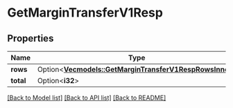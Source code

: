 # GetMarginTransferV1Resp

## Properties

Name | Type | Description | Notes
------------ | ------------- | ------------- | -------------
**rows** | Option<[**Vec<models::GetMarginTransferV1RespRowsInner>**](GetMarginTransferV1Resp_rows_inner.md)> |  | [optional]
**total** | Option<**i32**> |  | [optional]

[[Back to Model list]](../README.md#documentation-for-models) [[Back to API list]](../README.md#documentation-for-api-endpoints) [[Back to README]](../README.md)


